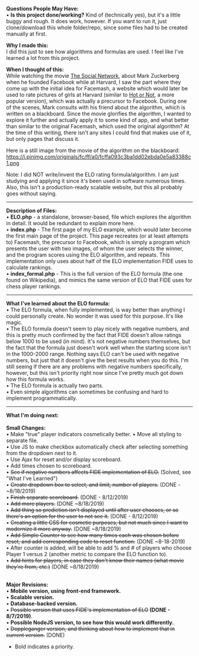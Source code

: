 <strong>Questions People May Have:</strong><br />
• <strong>Is this project done/working?</strong> Kind of (technically yes), but it's a little buggy and rough.  It does work, however.  If you want to run it, just clone/download this whole folder/repo, since some files had to be created manually at first.<br/>

<strong>Why I made this:</strong><br />
I did this just to see how algorithms and formulas are used.  I feel like I've learned a lot from this project.

<strong>When I thought of this:</strong><br />
While watching the movie <a href="https://www.imdb.com/title/tt1285016/">The Social Network</a>, about Mark Zuckerberg when he founded Facebook while at Harvard, I saw the part where they come up with the initial idea for Facemash, a website which would later be used to rate pictures of girls at Harvard (similar to <a href="https://en.wikipedia.org/wiki/Hot_or_Not">Hot or Not</a>, a more popular version), which was actually a precursor to Facebook.  During one of the scenes, Mark consults with his friend about the algorithm, which is written on a blackboard.  Since the movie glorifies the algorithm, I wanted to explore it further and actually apply it to some kind of app, and what better than similar to the original Facemash, which used the original algorithm?  At the time of this writing, there isn't any sites I could find that makes use of it, but only pages that discuss it.

Here is a still image from the movie of the algorithm on the blackboard: https://i.pinimg.com/originals/fc/ff/a0/fcffa093c3ba1dd02ebda0e5a83388c1.png

Note:  I did NOT write/invent the ELO rating formula/algorithm.  I am just studying and applying it since it's been used in software numerous times.  Also, this isn't a production-ready scalable website, but this all probably goes without saying.

<hr>

<strong>Description of Files:</strong><br />
• <strong>ELO.php</strong> - a standalone, browser-based, file which explores the algorithm in detail.  It would be redundant to explain more here.<br />
• <strong>index.php</strong> - The first page of my ELO example, which would later become the first main page of the project.  This page recreates (or at least attempts to) Facemash, the precursor to Facebook, which is simply a program which presents the user with two images, of whom the user selects the winner, and the program scores using the ELO algorithm, and repeats.  This implementation only uses about half of the ELO implementation FIDE uses to calculate rankings.<br/>
• <strong>index_formal.php</strong> - This is the full version of the ELO formula (the one found on Wikipedia), and mimics the same version of ELO that FIDE uses for chess player rankings.<br/>

<hr>

<strong>What I've learned about the ELO formula:</strong><br/>
• The ELO formula, when fully implemented, is way better than anything I could personally create.  No wonder it was used for this purpose.  It's like magic.<br/>
• The ELO formula doesn't seem to play nicely with negative numbers, and this is pretty much confirmed by the fact that FIDE doesn't allow ratings below 1000 to be used (in mind).  It's not negative numbers themselves, but the fact that the formula just doesn't work well when the starting score isn't in the 1000-2000 range.  Nothing says ELO can't be used with negative numbers, but just that it doesn't give the best results when you do this.  I'm still seeing if there are any problems with negative numbers specifically, however, but this isn't priority right now since I've pretty much got down how this formula works.<br />
• The ELO formula is actually two parts.<br />
• Even simple algorithms can sometimes be confusing and hard to implement programmatically.

<hr>

<strong>What I'm doing next:</strong><br /><br/>
<strong>Small Changes:</strong><br/>
• Make "true" player indicators cosmetically better.
• Move all styling to separate file.<br/>
• Use JS to make checkbox automatically check after selecting something from the dropdown next to it.<br/>
• Use Ajax for reset and/or display scoreboard.<br/>
• Add times chosen to scoreboard.<br/>
• <strike>See if negative numbers affects FIDE implementation of ELO.</strike> (Solved, see "What I've Learned")<br/>
• <strike>Create dropdown box to select, and limit, number of players.</strike> (DONE - ~8/18/2019)<br />
• <strike>Finish separate scoreboard.</strike> (DONE - 8/12/2019)<br />
• <strike>Add more players.</strike> (DONE ~8/18/2019)<br />
• <strike>Add thing so prediction isn't displayed until after user chooses, or so there's an option for the user to not see it.</strike> (DONE - 8/12/2019)<br/>
• <strike>Creating a little CSS for cosmetic purposes, but not much since I want to modernize it more anyway.</strike> (DONE ~8/18/2019)<br />
• <strike>Add Simple Counter to see how many times each was chosen before reset, and add corresponding code to reset function.</strike> (DONE ~8-18-2019)<br/>
• After counter is added, will be able to add % and # of players who choose Player 1 versus 2 (another metric to compare the ELO function to).<br/>
• <strike>Add hints for players, in case they don't know their names (what movie they're from, etc.)</strike> (DONE ~8/18/2019)<br/>
<br/>

<strong>Major Revisions:</strong><br/>
• <strong>Mobile version, using front-end framework.</strong><br/>
• <strong>Scalable version.</strong><br/>
• <strong>Database-backed version.</strong><br/>
• <strike>Possible version that uses FIDE's implementation of ELO</strike><strong> (DONE - 8/7/2019)</strong>.<br />
• <strong>Possible NodeJS version, to see how this would work differently.</strong><br />
• <strike>Doppleganger version, and thinking about how to implement that in current version.</strike> (DONE)<br/>
* Bold indicates a priority.
<br />
